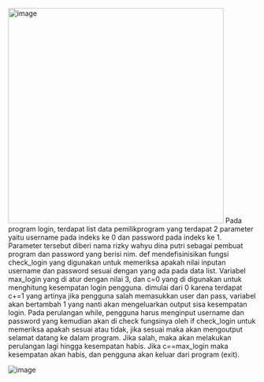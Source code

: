 <img width="437" alt="image" src="https://github.com/user-attachments/assets/a727d89f-4183-4d07-b84c-89dab67d9963">
Pada program login, terdapat list data pemilikprogram yang terdapat 2 parameter yaitu username pada indeks ke 0 dan password pada indeks ke 1. Parameter tersebut diberi nama rizky wahyu dina putri sebagai pembuat program dan password yang berisi nim. 
def mendefisinisikan fungsi check_login yang digunakan untuk memeriksa apakah nilai inputan username dan password sesuai dengan yang ada pada data list.
Variabel max_login yang di atur dengan nilai 3, dan c=0 yang di digunakan untuk menghitung kesempatan login pengguna. dimulai dari 0 karena terdapat c+=1 yang artinya jika pengguna salah memasukkan user dan pass, variabel akan bertambah 1 yang nanti akan mengeluarkan output sisa kesempatan login. Pada perulangan while, pengguna harus menginput username dan password yang kemudian akan di check fungsinya oleh if check_login untuk memeriksa apakah sesuai atau tidak, jika sesuai maka akan mengoutput selamat datang ke dalam program. Jika salah, maka akan melakukan perulangan lagi hingga kesempatan habis. Jika c==max_login maka kesempatan akan habis, dan pengguna akan keluar dari program (exit).

![image](https://github.com/user-attachments/assets/2f49c43d-f8df-416f-bce6-ff97b55c874f)







